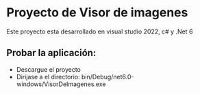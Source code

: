 # Proyecto de Visor de imagenes 

Este proyecto esta desarrollado en visual studio 2022, c# y .Net 6

## Probar la aplicación:
- Descargue el proyecto
- Dirijase a el directorio:
    bin/Debug/net6.0-windows/VisorDeImagenes.exe


